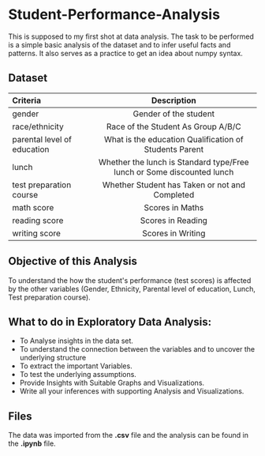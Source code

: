 # Student-Performance-Analysis

This is supposed to my first shot at data analysis. The task to be performed is a simple basic analysis of the dataset and to infer useful facts and patterns.
It also serves as a practice to get an idea about numpy syntax.

## Dataset

| Criteria | Description |
| :---        |    :----:   |
| gender |Gender of the student|
| race/ethnicity   | Race of the Student As Group A/B/C|
| parental level of education  | What is the education Qualification of Students Parent|
| lunch                         |                Whether the lunch is Standard type/Free lunch or Some discounted lunch|
| test preparation course        | Whether Student has Taken or not and Completed|
| math score                              | Scores in Maths|
| reading score                          | Scores in Reading|
| writing score                           | Scores in Writing


## Objective of this Analysis
To understand the how the student's performance (test scores) is affected by the other variables (Gender, Ethnicity, Parental level of education, Lunch, Test preparation course).
## What to do in  Exploratory Data Analysis:
* To Analyse insights in the data set.
* To understand the connection between the variables and to uncover the underlying structure
* To extract the important Variables.
* To test the underlying assumptions.
* Provide Insights with Suitable Graphs and Visualizations.
* Write all your inferences with supporting Analysis and Visualizations.

## Files
The data was imported from the **.csv** file and the analysis can be found in the **.ipynb** file.
